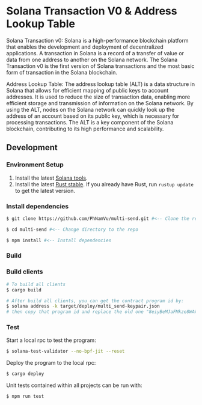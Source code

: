 # Solana Transaction V0 & Address Lookup Table

Solana Transaction v0: Solana is a high-performance blockchain platform that enables the development and deployment of decentralized applications. A transaction in Solana is a record of a transfer of value or data from one address to another on the Solana network. The Solana Transaction v0 is the first version of Solana transactions and the most basic form of transaction in the Solana blockchain.

Address Lookup Table: The address lookup table (ALT) is a data structure in Solana that allows for efficient mapping of public keys to account addresses. It is used to reduce the size of transaction data, enabling more efficient storage and transmission of information on the Solana network. By using the ALT, nodes on the Solana network can quickly look up the address of an account based on its public key, which is necessary for processing transactions. The ALT is a key component of the Solana blockchain, contributing to its high performance and scalability.

## Development

### Environment Setup

1. Install the latest [Solana tools](https://docs.solana.com/cli/install-solana-cli-tools).
2. Install the latest [Rust stable](https://rustup.rs/). If you already have Rust, run `rustup update` to get the latest version.

### Install dependencies

```bash
$ git clone https://github.com/PhNamVu/multi-send.git #<-- Clone the repo

$ cd multi-send #<-- Change directory to the repo

$ npm install #<-- Install dependencies
```

### Build

### Build clients

```bash
# To build all clients
$ cargo build

# After build all clients, you can get the contract program id by:
$ solana address -k target/deploy/multi_send-keypair.json
# then copy that program id and replace the old one "8eiyBeMJaFMkze8WAW8ehJDaNYrYUUim4A5h6tTto7eW" to your program id that you just got in the above command.
```

### Test

Start a local rpc to test the program:

```bash
$ solana-test-validator --no-bpf-jit --reset
```

Deploy the program to the local rpc:

```bash
$ cargo deploy
```

Unit tests contained within all projects can be run with:

```bash
$ npm run test
```
